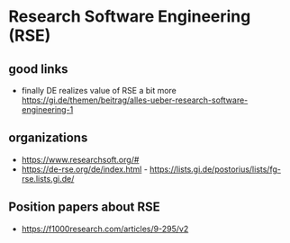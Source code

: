 # Research Software Engineering (RSE)

## good links

- finally DE realizes value of RSE a bit more https://gi.de/themen/beitrag/alles-ueber-research-software-engineering-1

## organizations

- https://www.researchsoft.org/#
- https://de-rse.org/de/index.html - https://lists.gi.de/postorius/lists/fg-rse.lists.gi.de/

## Position papers about RSE

- https://f1000research.com/articles/9-295/v2
